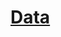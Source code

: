 # [Data](www.google.com](https://github.com/QingyongHu/SensatUrban)https://github.com/QingyongHu/SensatUrban)
